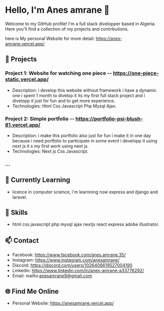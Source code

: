 # Hello, I'm Anes amrane 👋

Welcome to my GitHub profile! I'm a full stack divelopper based in Algeria. Here you'll find a collection of my projects and contributions.

here is My personal Website for more detail: https://anes-amrane.vercel.app/

## 🚀 Projects

### Project 1: Website for watching one piece -- https://one-piece-static.vercel.app/
   - Description: i develop this website without framework i have a dynamic one i spent 1 month to divelop it its my first full stack project and i divelopp it just for fun and to get more experience.
   - Technologies: Html Css Javascript Php Mysql Ajax.

### Project 2: Simple portfolio -- https://portfolio-psi-blush-81.vercel.app/
   - Description: i make this portfolio also just for fun i make it in one day because i need portfolio to participate in some event i developp it using next js it s my first work using next js.
   - Technologies: Next js Css Javascript.

### ...

## 🌱 Currently Learning
   - licence in computer science, i'm learnning now express and django and laravel.

## 🔧 Skills
   - html css javascript php mysql ajax nextjs react express adobe illustrator.

## 📫 Contact
   - Facebook: https://www.facebook.com/anes.amrane.35/
   - Instagram: https://www.instagram.com/anesamrane/
   - Discord: https://discord.com/users/1026406619527004190
   - Linkedin: https://www.linkedin.com/in/anes-amrane-a33776292/
   - Email: mailto:anesamrane9@gmail.com

## 🌐 Find Me Online
   - Personal Website: https://anesamrane.vercel.app/

